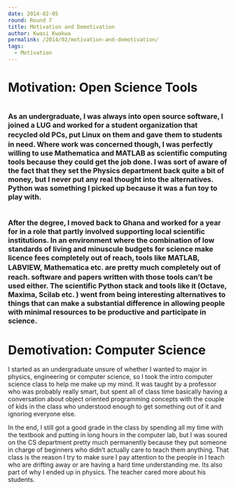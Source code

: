 ```yaml
---
date: 2014-02-05
round: Round 7
title: Motivation and Demotivation
author: Kwasi Kwakwa
permalink: /2014/02/motivation-and-demotivation/
tags:
  - Motivation
---
```

<h1 style="text-align: left;">
  Motivation: Open Science Tools
</h1>

<h1 style="text-align: left;">
  <span style="font-size: medium;">As an undergraduate, I was always into open source software, I joined a LUG and worked for a student organization that recycled old PCs, put <span style="line-height: 24px;">Linux</span> on them and gave them to students in need. Where work was concerned though, I was perfectly willing to use Mathematica and MATLAB as scientific computing tools because they could get the job done. I was sort of aware of the fact that they set the Physics department back quite a bit of money, but I never put any real thought into the alternatives. Python was something I picked up because it was a fun toy to play with.</span>
</h1>

<h1 style="text-align: left;">
  <span style="font-size: medium;">After the degree, I moved back to Ghana and worked for a year for in a role that partly involved supporting local scientific institutions. In an environment where the combination of low standards of living and minuscule budgets for science make licence fees completely out of reach, tools like MATLAB, LABVIEW, <span style="line-height: 24px;">Mathematica</span> etc. are pretty much completely out of reach. software and papers written with those tools can&#8217;t be used either. The scientific Python stack and tools like it</span><span style="font-size: medium;"> </span><span style="font-size: medium;">(Octave, Maxima, Scilab etc. )</span><span style="font-size: medium;"> went from being interesting alternatives to things that can make a substantial difference in allowing people with minimal resources to be productive and participate in science. </span>
</h1>

# Demotivation: Computer Science

I started as an undergraduate unsure of whether I wanted to major in physics, engineering or computer science, so I took the intro computer science class to help me make up my mind. It was taught by a professor who was probably really smart, but spent all of class time basically having a conversation about object oriented programming concepts with the couple of kids in the class who understood enough to get something out of it and ignoring everyone else.

In the end, I still got a good grade in the class by spending all my time with the textbook and putting in long hours in the computer lab, but I was soured on the CS department pretty much permanently because they put someone in charge of beginners who didn&#8217;t actually care to teach them anything. That class is the reason I try to make sure I pay attention to the people in I teach who are drifting away or are having a hard time understanding me. Its also part of why I ended up in physics. The teacher cared more about his students.
